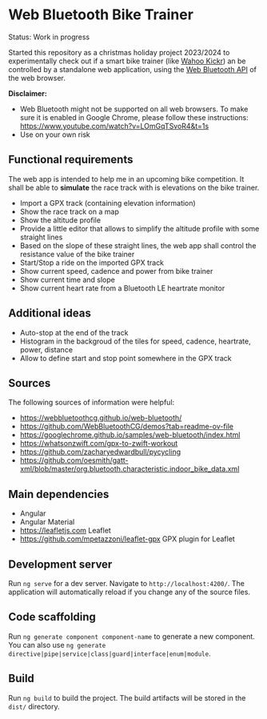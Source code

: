 # Web Bluetooth Bike Trainer

Status: Work in progress

Started this repository as a christmas holiday project 2023/2024 to experimentally check out if a smart bike trainer (like [Wahoo Kickr](https://www.wahoofitness.com/devices/indoor-cycling/bike-trainers/kickr-buy)) an be controlled by a standalone web application, using the [Web Bluetooth API](https://developer.mozilla.org/en-US/docs/Web/API/Web_Bluetooth_API) of the web browser.

**Disclaimer:** 
* Web Bluetooth might not be supported on all web browsers. To make sure it is enabled in Google Chrome, please follow these instructions: https://www.youtube.com/watch?v=LOmGqTSvoR4&t=1s
* Use on your own risk

## Functional requirements
The web app is intended to help me in an upcoming bike competition. It shall be able to **simulate** the race track with is elevations on the bike trainer.

* Import a GPX track (containing elevation information)
* Show the race track on a map
* Show the altitude profile
* Provide a little editor that allows to simplify the altitude profile with some straight lines
* Based on the slope of these straight lines, the web app shall control the resistance value of the bike trainer
* Start/Stop a ride on the imported GPX track
* Show current speed, cadence and power from bike trainer
* Show current time and slope
* Show current heart rate from a Bluetooth LE heartrate monitor

## Additional ideas

* Auto-stop at the end of the track
* Histogram in the backgroud of the tiles for speed, cadence, heartrate, power, distance
* Allow to define start and stop point somewhere in the GPX track

## Sources
The following sources of information were helpful:

* https://webbluetoothcg.github.io/web-bluetooth/
* https://github.com/WebBluetoothCG/demos?tab=readme-ov-file
* https://googlechrome.github.io/samples/web-bluetooth/index.html
* https://whatsonzwift.com/gpx-to-zwift-workout
* https://github.com/zacharyedwardbull/pycycling
* https://github.com/oesmith/gatt-xml/blob/master/org.bluetooth.characteristic.indoor_bike_data.xml

## Main dependencies

* Angular
* Angular Material
* https://leafletjs.com Leaflet
* https://github.com/mpetazzoni/leaflet-gpx GPX plugin for Leaflet

## Development server

Run `ng serve` for a dev server. Navigate to `http://localhost:4200/`. The application will automatically reload if you change any of the source files.

## Code scaffolding

Run `ng generate component component-name` to generate a new component. You can also use `ng generate directive|pipe|service|class|guard|interface|enum|module`.

## Build

Run `ng build` to build the project. The build artifacts will be stored in the `dist/` directory.

